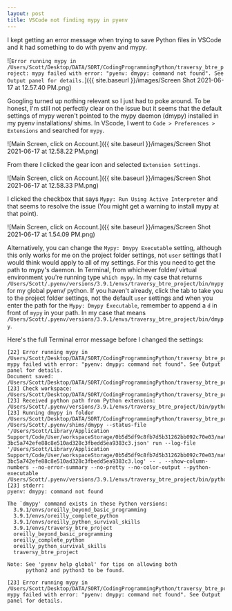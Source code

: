 ```yaml
---
layout: post
title: VSCode not finding mypy in pyenv
---
```


I kept getting an error message when trying to save Python files in VSCode and it had something to do with pyenv and mypy.

![`Error running mypy in /Users/Scott/Desktop/DATA/SORT/CodingProgrammingPython/traversy_btre_project: mypy failed with error: "pyenv: dmypy: command not found". See Output panel for details.`]({{ site.baseurl }}/images/Screen Shot 2021-06-17 at 12.57.40 PM.png)

Googling turned up nothing relevant so I just had to poke around. To be honest, I'm still not perfectly clear on the issue but it seems that the default settings of mypy weren't pointed to the mypy daemon (dmypy) installed in my pyenv installations/ shims. In VScode, I went to `Code > Preferences > Extensions` and searched for `mypy`.

![Main Screen, click on Account.]({{ site.baseurl }}/images/Screen Shot 2021-06-17 at 12.58.22 PM.png)

From there I clicked the gear icon and selected `Extension Settings`.

![Main Screen, click on Account.]({{ site.baseurl }}/images/Screen Shot 2021-06-17 at 12.58.33 PM.png)

I clicked the checkbox that says `Mypy: Run Using Active Interpreter` and that seems to resolve the issue (You might get a warning to install mypy at that point).

![Main Screen, click on Account.]({{ site.baseurl }}/images/Screen Shot 2021-06-17 at 1.54.09 PM.png)

Alternatively, you can change the `Mypy: Dmypy Executable` setting, although this only works for me on the project folder settings, not `user` settings that I would think would apply to all of my settings. For this you need to get the path to mypy's daemon. In Terminal, from whichever folder/ virtual environment you're running type `which mypy`. In my case that returns `/Users/Scott/.pyenv/versions/3.9.1/envs/traversy_btre_project/bin/mypy` for my global pyenv/ python. If you haven't already, click the tab to take you to the project folder settings, not the default `user` settings and when you enter the path for the `Mypy: Dmypy Executable`, remember to append a `d` in front of `mypy` in your path. In my case that means `/Users/Scott/.pyenv/versions/3.9.1/envs/traversy_btre_project/bin/dmypy`.

Here's the full Terminal error message before I changed the settings:

```
[22] Error running mypy in /Users/Scott/Desktop/DATA/SORT/CodingProgrammingPython/traversy_btre_project: mypy failed with error: "pyenv: dmypy: command not found". See Output panel for details.
Document saved: /Users/Scott/Desktop/DATA/SORT/CodingProgrammingPython/traversy_btre_project/btre/settings.py
[23] Check workspace: /Users/Scott/Desktop/DATA/SORT/CodingProgrammingPython/traversy_btre_project
[23] Received python path from Python extension: /Users/Scott/.pyenv/versions/3.9.1/envs/traversy_btre_project/bin/python
[23] Running dmypy in folder /Users/Scott/Desktop/DATA/SORT/CodingProgrammingPython/traversy_btre_project
/Users/Scott/.pyenv/shims/dmypy --status-file '/Users/Scott/Library/Application Support/Code/User/workspaceStorage/0b5d5df9c8fb7d5b31262bb092c70e03/matangover.mypy/dmypy-3bc5a742efe88c8e510ad328c3fbedd5ea9383c3.json' run --log-file '/Users/Scott/Library/Application Support/Code/User/workspaceStorage/0b5d5df9c8fb7d5b31262bb092c70e03/matangover.mypy/dmypy-3bc5a742efe88c8e510ad328c3fbedd5ea9383c3.log' -- . --show-column-numbers --no-error-summary --no-pretty --no-color-output --python-executable /Users/Scott/.pyenv/versions/3.9.1/envs/traversy_btre_project/bin/python
[23] stderr:
pyenv: dmypy: command not found

The `dmypy' command exists in these Python versions:
  3.9.1/envs/oreilly_beyond_basic_programming
  3.9.1/envs/oreilly_complete_python
  3.9.1/envs/oreilly_python_survival_skills
  3.9.1/envs/traversy_btre_project
  oreilly_beyond_basic_programming
  oreilly_complete_python
  oreilly_python_survival_skills
  traversy_btre_project

Note: See 'pyenv help global' for tips on allowing both
      python2 and python3 to be found.

[23] Error running mypy in /Users/Scott/Desktop/DATA/SORT/CodingProgrammingPython/traversy_btre_project: mypy failed with error: "pyenv: dmypy: command not found". See Output panel for details.
```
